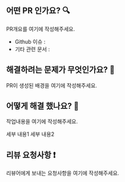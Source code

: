 ## 어떤 PR 인가요? 🔍

PR개요를 여기에 작성해주세요.

- Github 이슈 :
- 기타 관련 문서 :

## 해결하려는 문제가 무엇인가요? 🧐

PR이 생성된 배경을 여기에 작성해주세요.

## 어떻게 해결 했나요? 📝

작업내용을 여기에 작성해주세요.

세부 내용1
세부 내용2

## 리뷰 요청사항 ❗️

리뷰어에게 보내는 요청사항을 여기에 작성해주세요.

